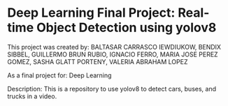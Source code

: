 # Deep Learning Final Project:  Real-time Object Detection using yolov8

This project was created by: 
BALTASAR CARRASCO IEWDIUKOW,
BENDIX SIBBEL,
GUILLERMO BRUN RUBIO,
IGNACIO FERRO,
MARIA JOSE PEREZ GOMEZ,
SASHA GLATT PORTENY,
VALERIA ABRAHAM LOPEZ

As a final project for: Deep Learning 

Description: This is a repository to use yolov8 to detect cars, buses, and trucks in a video.
